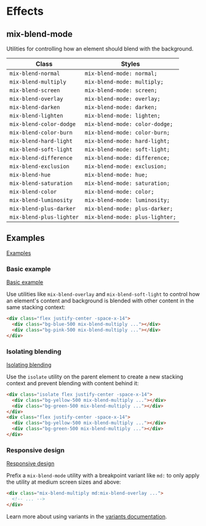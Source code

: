 # Effects

## mix-blend-mode

Utilities for controlling how an element should blend with the background.

| Class                    | Styles                           |
| ------------------------ | -------------------------------- |
| `mix-blend-normal`         | `mix-blend-mode: normal;`        |
| `mix-blend-multiply`       | `mix-blend-mode: multiply;`      |
| `mix-blend-screen`         | `mix-blend-mode: screen;`        |
| `mix-blend-overlay`        | `mix-blend-mode: overlay;`       |
| `mix-blend-darken`         | `mix-blend-mode: darken;`        |
| `mix-blend-lighten`        | `mix-blend-mode: lighten;`       |
| `mix-blend-color-dodge`    | `mix-blend-mode: color-dodge;`   |
| `mix-blend-color-burn`     | `mix-blend-mode: color-burn;`    |
| `mix-blend-hard-light`     | `mix-blend-mode: hard-light;`    |
| `mix-blend-soft-light`     | `mix-blend-mode: soft-light;`    |
| `mix-blend-difference`     | `mix-blend-mode: difference;`    |
| `mix-blend-exclusion`      | `mix-blend-mode: exclusion;`     |
| `mix-blend-hue`            | `mix-blend-mode: hue;`           |
| `mix-blend-saturation`     | `mix-blend-mode: saturation;`    |
| `mix-blend-color`          | `mix-blend-mode: color;`         |
| `mix-blend-luminosity`     | `mix-blend-mode: luminosity;`    |
| `mix-blend-plus-darker`    | `mix-blend-mode: plus-darker;`   |
| `mix-blend-plus-lighter`   | `mix-blend-mode: plus-lighter;`  |

## Examples

[Examples](https://tailwindcss.com/docs/mix-blend-mode#examples)

### Basic example

[Basic example](https://tailwindcss.com/docs/mix-blend-mode#basic-example)

Use utilities like `mix-blend-overlay` and `mix-blend-soft-light` to control how an element's content and background is blended with other content in the same stacking context:

```html
<div class="flex justify-center -space-x-14">
  <div class="bg-blue-500 mix-blend-multiply ..."></div>
  <div class="bg-pink-500 mix-blend-multiply ..."></div>
</div>
```

### Isolating blending

[Isolating blending](https://tailwindcss.com/docs/mix-blend-mode#isolating-blending)

Use the `isolate` utility on the parent element to create a new stacking context and prevent blending with content behind it:

```html
<div class="isolate flex justify-center -space-x-14">
  <div class="bg-yellow-500 mix-blend-multiply ..."></div>
  <div class="bg-green-500 mix-blend-multiply ..."></div>
</div>
<div class="flex justify-center -space-x-14">
  <div class="bg-yellow-500 mix-blend-multiply ..."></div>
  <div class="bg-green-500 mix-blend-multiply ..."></div>
</div>
```

### Responsive design

[Responsive design](https://tailwindcss.com/docs/mix-blend-mode#responsive-design)

Prefix a `mix-blend-mode` utility with a breakpoint variant like `md:` to only apply the utility at medium screen sizes and above:

```html
<div class="mix-blend-multiply md:mix-blend-overlay ...">
  <!-- ... -->
</div>
```

Learn more about using variants in the [variants documentation](https://tailwindcss.com/docs/hover-focus-and-other-states).
